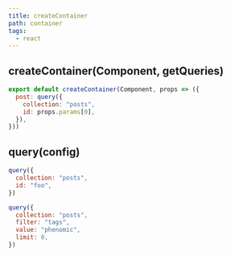 ```yaml
---
title: createContainer
path: container
tags:
  - react
---
```


## createContainer(Component, getQueries)

```javascript
export default createContainer(Component, props => ({
  post: query({
    collection: "posts",
    id: props.params[0],
  }),
}))
```

## query(config)

```javascript
query({
  collection: "posts",
  id: "foo",
})

query({
  collection: "posts",
  filter: "tags",
  value: "phenomic",
  limit: 0,
})
```
